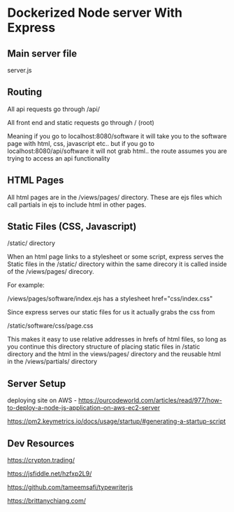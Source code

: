 # Dockerized Node server With Express

## Main server file
server.js

## Routing
All api requests go through /api/

All front end and static requests go through /          (root)

Meaning if you go to localhost:8080/software it will take you to the software page
with html, css, javascript etc.. but if you go to localhost:8080/api/software
it will not grab html.. the route assumes you are trying to access an api functionality

## HTML Pages
All html pages are in the /views/pages/ directory. These are ejs files which
call partials in ejs to include html in other pages.

## Static Files (CSS, Javascript)
/static/ directory

When an html page links to a stylesheet or some script, express serves the Static
files in the /static/ directory within the same direcory it is called inside
of the /views/pages/ direcory.

For example:

/views/pages/software/index.ejs     has a stylesheet href="css/index.css"

Since express serves our static files for us it actually grabs the css from

/static/software/css/page.css

This makes it easy to use relative addresses in hrefs of html files, so long
as you continue this directory structure of placing static files in /static
directory and the html in the views/pages/ directory and the reusable html
in the /views/partials/ directory

## Server Setup

deploying site on AWS - https://ourcodeworld.com/articles/read/977/how-to-deploy-a-node-js-application-on-aws-ec2-server

https://pm2.keymetrics.io/docs/usage/startup/#generating-a-startup-script

## Dev Resources

https://crypton.trading/

https://jsfiddle.net/hzfxp2L9/

https://github.com/tameemsafi/typewriterjs

https://brittanychiang.com/
